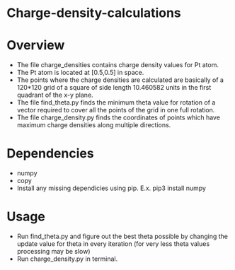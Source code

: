 # Charge-density-calculations

 Overview
 ============
 * The file charge_densities contains charge density values for Pt atom. 
 * The Pt atom is located at [0.5,0.5] in space.
 * The points where the charge densities are calculated are basically of a 120*120 grid of a square of side length 10.460582 units in the first quadrant of the x-y plane.
 * The file find_theta.py finds the minimum theta value for rotation of a vector required to cover all the points of the grid in one full rotation.
 * The file charge_density.py finds the coordinates of points which have maximum charge densities along multiple directions.

 Dependencies
 ============
 * numpy
 * copy 
 * Install any missing dependicies using pip. E.x. pip3 install numpy 

 Usage 
 ============
 * Run find_theta.py and figure out the best theta possible by changing the update value for theta in every iteration (for very less theta 
   values processing may be slow)
 * Run charge_density.py in terminal.

 
